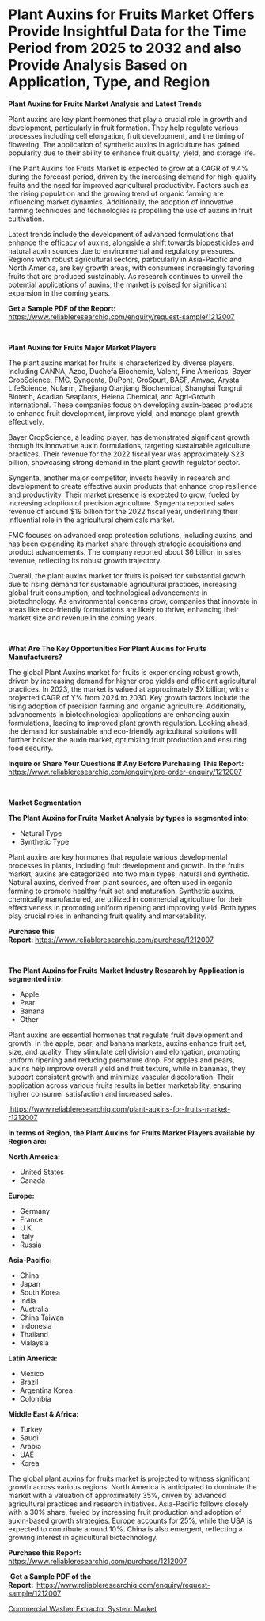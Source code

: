 <p><h1>Plant Auxins for Fruits Market Offers Provide Insightful Data for the Time Period from 2025 to 2032 and also Provide Analysis Based on Application, Type, and Region</h1></p><p><strong>Plant Auxins for Fruits Market Analysis and Latest Trends</strong></p>
<p><p>Plant auxins are key plant hormones that play a crucial role in growth and development, particularly in fruit formation. They help regulate various processes including cell elongation, fruit development, and the timing of flowering. The application of synthetic auxins in agriculture has gained popularity due to their ability to enhance fruit quality, yield, and storage life.</p><p>The Plant Auxins for Fruits Market is expected to grow at a CAGR of 9.4% during the forecast period, driven by the increasing demand for high-quality fruits and the need for improved agricultural productivity. Factors such as the rising population and the growing trend of organic farming are influencing market dynamics. Additionally, the adoption of innovative farming techniques and technologies is propelling the use of auxins in fruit cultivation.</p><p>Latest trends include the development of advanced formulations that enhance the efficacy of auxins, alongside a shift towards biopesticides and natural auxin sources due to environmental and regulatory pressures. Regions with robust agricultural sectors, particularly in Asia-Pacific and North America, are key growth areas, with consumers increasingly favoring fruits that are produced sustainably. As research continues to unveil the potential applications of auxins, the market is poised for significant expansion in the coming years.</p></p>
<p><strong>Get a Sample PDF of the Report:&nbsp;</strong> <a href="https://www.reliableresearchiq.com/enquiry/request-sample/1212007?utm_campaign=2319&utm_medium=2&utm_source=Github&utm_content=ia&utm_term=24032025&utm_id=plant-auxins-for-fruits">https://www.reliableresearchiq.com/enquiry/request-sample/1212007</a></p>
<p>&nbsp;</p>
<p><strong>Plant Auxins for Fruits Major Market Players</strong></p>
<p><p>The plant auxins market for fruits is characterized by diverse players, including CANNA, Azoo, Duchefa Biochemie, Valent, Fine Americas, Bayer CropScience, FMC, Syngenta, DuPont, GroSpurt, BASF, Amvac, Arysta LifeScience, Nufarm, Zhejiang Qianjiang Biochemical, Shanghai Tongrui Biotech, Acadian Seaplants, Helena Chemical, and Agri-Growth International. These companies focus on developing auxin-based products to enhance fruit development, improve yield, and manage plant growth effectively.</p><p>Bayer CropScience, a leading player, has demonstrated significant growth through its innovative auxin formulations, targeting sustainable agriculture practices. Their revenue for the 2022 fiscal year was approximately $23 billion, showcasing strong demand in the plant growth regulator sector.</p><p>Syngenta, another major competitor, invests heavily in research and development to create effective auxin products that enhance crop resilience and productivity. Their market presence is expected to grow, fueled by increasing adoption of precision agriculture. Syngenta reported sales revenue of around $19 billion for the 2022 fiscal year, underlining their influential role in the agricultural chemicals market.</p><p>FMC focuses on advanced crop protection solutions, including auxins, and has been expanding its market share through strategic acquisitions and product advancements. The company reported about $6 billion in sales revenue, reflecting its robust growth trajectory.</p><p>Overall, the plant auxins market for fruits is poised for substantial growth due to rising demand for sustainable agricultural practices, increasing global fruit consumption, and technological advancements in biotechnology. As environmental concerns grow, companies that innovate in areas like eco-friendly formulations are likely to thrive, enhancing their market size and revenue in the coming years.</p></p>
<p>&nbsp;</p>
<p><strong>What Are The Key Opportunities For Plant Auxins for Fruits Manufacturers?</strong></p>
<p><p>The global Plant Auxins market for fruits is experiencing robust growth, driven by increasing demand for higher crop yields and efficient agricultural practices. In 2023, the market is valued at approximately $X billion, with a projected CAGR of Y% from 2024 to 2030. Key growth factors include the rising adoption of precision farming and organic agriculture. Additionally, advancements in biotechnological applications are enhancing auxin formulations, leading to improved plant growth regulation. Looking ahead, the demand for sustainable and eco-friendly agricultural solutions will further bolster the auxin market, optimizing fruit production and ensuring food security.</p></p>
<p><strong>Inquire or Share Your Questions If Any Before Purchasing This Report:</strong> <a href="https://www.reliableresearchiq.com/enquiry/pre-order-enquiry/1212007?utm_campaign=2319&utm_medium=2&utm_source=Github&utm_content=ia&utm_term=24032025&utm_id=plant-auxins-for-fruits">https://www.reliableresearchiq.com/enquiry/pre-order-enquiry/1212007</a></p>
<p>&nbsp;</p>
<p><strong>Market Segmentation</strong></p>
<p><strong>The Plant Auxins for Fruits Market Analysis by types is segmented into:</strong></p>
<p><ul><li>Natural Type</li><li>Synthetic Type</li></ul></p>
<p><p>Plant auxins are key hormones that regulate various developmental processes in plants, including fruit development and growth. In the fruits market, auxins are categorized into two main types: natural and synthetic. Natural auxins, derived from plant sources, are often used in organic farming to promote healthy fruit set and maturation. Synthetic auxins, chemically manufactured, are utilized in commercial agriculture for their effectiveness in promoting uniform ripening and improving yield. Both types play crucial roles in enhancing fruit quality and marketability.</p></p>
<p><strong>Purchase this Report:&nbsp;</strong><a href="https://www.reliableresearchiq.com/purchase/1212007?utm_campaign=2319&utm_medium=2&utm_source=Github&utm_content=ia&utm_term=24032025&utm_id=plant-auxins-for-fruits">https://www.reliableresearchiq.com/purchase/1212007</a></p>
<p>&nbsp;</p>
<p><strong>The Plant Auxins for Fruits Market Industry Research by Application is segmented into:</strong></p>
<p><ul><li>Apple</li><li>Pear</li><li>Banana</li><li>Other</li></ul></p>
<p><p>Plant auxins are essential hormones that regulate fruit development and growth. In the apple, pear, and banana markets, auxins enhance fruit set, size, and quality. They stimulate cell division and elongation, promoting uniform ripening and reducing premature drop. For apples and pears, auxins help improve overall yield and fruit texture, while in bananas, they support consistent growth and minimize vascular discoloration. Their application across various fruits results in better marketability, ensuring higher consumer satisfaction and increased sales.</p></p>
<p><a href="https://www.reliableresearchiq.com/plant-auxins-for-fruits-market-r1212007?utm_campaign=2319&utm_medium=2&utm_source=Github&utm_content=ia&utm_term=24032025&utm_id=plant-auxins-for-fruits">&nbsp;https://www.reliableresearchiq.com/plant-auxins-for-fruits-market-r1212007</a></p>
<p><strong>In terms of Region, the Plant Auxins for Fruits Market Players available by Region are:</strong></p>
<p>
    <p> <strong> North America: </strong>
        <ul>
            <li>United States</li>
            <li>Canada</li>
        </ul>
        </p> 
    <p> <strong> Europe: </strong>
        <ul>
            <li>Germany</li>
            <li>France</li>
            <li>U.K.</li>
            <li>Italy</li>
            <li>Russia</li>
        </ul>
        </p> 
    <p> <strong> Asia-Pacific: </strong>
        <ul>
            <li>China</li>
            <li>Japan</li>
            <li>South Korea</li>
            <li>India</li>
            <li>Australia</li>
            <li>China Taiwan</li>
            <li>Indonesia</li>
            <li>Thailand</li>
            <li>Malaysia</li>
        </ul>
        </p> 
    <p> <strong> Latin America: </strong>
        <ul>
            <li>Mexico</li>
            <li>Brazil</li>
            <li>Argentina Korea</li>
            <li>Colombia</li>
        </ul>
        </p> 
    <p> <strong> Middle East & Africa: </strong>
        <ul>
            <li>Turkey</li>
            <li>Saudi</li>
            <li>Arabia</li>
            <li>UAE</li>
            <li>Korea</li>
        </ul>
    </p>
    </p>
<p><p>The global plant auxins for fruits market is projected to witness significant growth across various regions. North America is anticipated to dominate the market with a valuation of approximately 35%, driven by advanced agricultural practices and research initiatives. Asia-Pacific follows closely with a 30% share, fueled by increasing fruit production and adoption of auxin-based growth strategies. Europe accounts for 25%, while the USA is expected to contribute around 10%. China is also emergent, reflecting a growing interest in agricultural biotechnology.</p></p>
<p><strong>Purchase this Report: </strong><a href="https://www.reliableresearchiq.com/purchase/1212007?utm_campaign=2319&utm_medium=2&utm_source=Github&utm_content=ia&utm_term=24032025&utm_id=plant-auxins-for-fruits">https://www.reliableresearchiq.com/purchase/1212007</a></p>
<p>&nbsp;<strong>Get a Sample PDF of the Report:&nbsp;&nbsp;</strong><a href="https://www.reliableresearchiq.com/enquiry/request-sample/1212007?utm_campaign=2319&utm_medium=2&utm_source=Github&utm_content=ia&utm_term=24032025&utm_id=plant-auxins-for-fruits">https://www.reliableresearchiq.com/enquiry/request-sample/1212007</a></p>
<p><strong></strong></p>
<p><p><a href="https://github.com/mabutironaldo/Market-Research-Report-List-7/blob/main/commercial-washer-extractor-system-market.md?utm_campaign=2319&utm_medium=2&utm_source=Github&utm_content=ia&utm_term=24032025&utm_id=plant-auxins-for-fruits">Commercial Washer Extractor System Market</a></p></p>